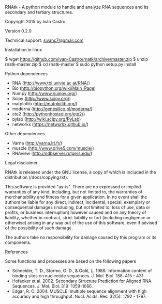 RNAtk - A python module to handle and analyze RNA sequences and its secondary and tertiary structures.

Copyright 2015 by Iván Castro

Version 0.2.0

Technical support: sivanc7@gmail.com

Installation in linux

$ wget https://github.com/Ivan-Castro/rnatk/archive/master.zip
$ unzip rnatk-master.zip
$ cd rnatk-master
$ sudo python setup.py install

Python dependences
* RNA (http://www.tbi.univie.ac.at/RNA/)
* Bio (http://biopython.org/wiki/Main_Page)
* Numpy (http://www.numpy.org/)
* Scipy (http://www.scipy.org/)
* matplotlib (http://matplotlib.org/)
* moderna (http://genesilico.pl/moderna/)
* ete2 (http://pythonhosted.org/ete2/)
* pylab (http://wiki.scipy.org/PyLab)
* networkx (https://networkx.github.io/)

Other dependences
* Varna (http://varna.lri.fr/)
* muscle (http://www.drive5.com/muscle/)
* RNAview (http://ndbserver.rutgers.edu/)

Legal disclaimer

RNAtk is released under the GNU license, a copy of which is included in the distribution (/docs/copying.txt).

This software is provided "as-is". There are no expressed or implied warranties of any kind, including, but not limited to, the warranties of merchantability and fitness for a given application. In no event shall the authors be liable for any direct, indirect, incidental, special, exemplary or consequential damages (including, but not limited to, loss of use, data or profits, or business interruption) however caused and on any theory of liability, whether in contract, strict liability or tort (including negligence or otherwise) arising in any way out of the use of this software, even if advised of the possibility of such damage.

The authors take no responsibility for damage caused by this program or its components.

References

Some functions and processes are based on the following papers
* Schneider, T. D., Stormo, G. D., & Gold, L. 1986. Information content of binding sites on nucleotide sequences. J. Mol. Biol. 188: 415 - 431.
* Hofacker et al. 2002. Secondary Structure Prediction for Aligned RNA Sequences. J. Mol. Biol. 319: 1059-1066.
* Edgar, R. C. 2004. MUSCLE: multiple sequence alignment with high accuracy and high throughput. Nucl. Acids, Res. 32(5): 1792 - 1797.
